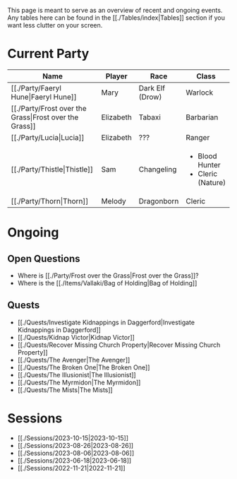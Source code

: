 This page is meant to serve as an overview of recent and ongoing events. Any tables here can be found in the [[./Tables/index|Tables]] section if you want less clutter on your screen.
# Current Party


| Name                                                    | Player    | Race            | Class                                                  |
| ------------------------------------------------------- | --------- | --------------- | ------------------------------------------------------ |
| [[./Party/Faeryl Hune\|Faeryl Hune]]                   | Mary      | Dark Elf (Drow) | Warlock                                                |
| [[./Party/Frost over the Grass\|Frost over the Grass]] | Elizabeth | Tabaxi          | Barbarian                                              |
| [[./Party/Lucia\|Lucia]]                               | Elizabeth | ???             | Ranger                                                 |
| [[./Party/Thistle\|Thistle]]                           | Sam       | Changeling      | <ul><li>Blood Hunter</li><li>Cleric (Nature)</li></ul> |
| [[./Party/Thorn\|Thorn]]                               | Melody    | Dragonborn      | Cleric                                                 |


# Ongoing
## Open Questions

- Where is [[./Party/Frost over the Grass|Frost over the Grass]]?
- Where is the [[./Items/Vallaki/Bag of Holding|Bag of Holding]]

## Quests
- [[./Quests/Investigate Kidnappings in Daggerford|Investigate Kidnappings in Daggerford]]
- [[./Quests/Kidnap Victor|Kidnap Victor]]
- [[./Quests/Recover Missing Church Property|Recover Missing Church Property]]
- [[./Quests/The Avenger|The Avenger]]
- [[./Quests/The Broken One|The Broken One]]
- [[./Quests/The Illusionist|The Illusionist]]
- [[./Quests/The Myrmidon|The Myrmidon]]
- [[./Quests/The Mists|The Mists]]

# Sessions
- [[./Sessions/2023-10-15|2023-10-15]]
- [[./Sessions/2023-08-26|2023-08-26]]
- [[./Sessions/2023-08-06|2023-08-06]]
- [[./Sessions/2023-06-18|2023-06-18]]
- [[./Sessions/2022-11-21|2022-11-21]]
